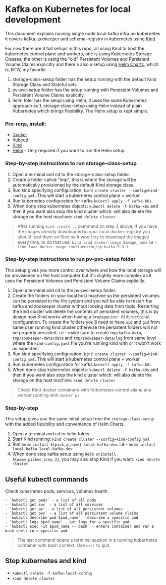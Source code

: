 # Kafka on Kubernetes for local development

This document explains running single node local kafka infra on kubernetes it covers kafka, zookeeper and
schema-registry in kubernetes using [Kind](https://kind.sigs.k8s.io/).

For now there are 3 full setups in this repo, all using Kind to host the kubernetes control plane and workers, one is
using Kubernetes Storage Classes, the other is using the "old" Persistent Volumes and Persistent Volume Claims
explicitly and there's also a setup using [Helm Charts](https://helm.sh/), which is, BTW, my favorite.

1. storage-class-setup folder has the setup running with the default Kind Storage Class and Stateful sets.
2. pv-pvc-setup folder has the setup running with Persistent Volumes and Persistent Volume Claims explicitly.
3. helm foler has the setup using Helm, it uses the same Kubernetes approach as 1. storage-class-setup using Helm 
   instead of plain Kubernetes which brings flexibility. The Helm setup is kept simple.


### Pre-reqs, install:

- [Docker](https://docs.docker.com/get-docker/)
- [Kubectl](https://kubernetes.io/docs/tasks/tools/#kubectl)
- [Kind](https://kind.sigs.k8s.io/)
- [Helm](https://helm.sh/) - Only required if you want to run the Helm setup.

### Step-by-step instructions to run storage-class-setup

1. Open a terminal and cd to the storage-class-setup folder.
2. Create a folder called "tmp", this is where the storage will be automatically provisioned by the default Kind storage
   class.
3. Run kind specifying configuration: `kind create cluster --config=kind-config.yml`. This will start a kubernetes
   control plane + worker
4. Run kubernetes configuration for kafka `kubectl apply -f kafka-k8s`
5. When done stop kubernetes objects: `kubectl delete -f kafka-k8s` and then if you want also stop the kind cluster
   which:
   will also delete the storage on the host machine: `kind delete cluster`

> After running `kind create...` command on step 3 above, if you have the images already downloaded in your local docker
> registry you should load them on Kind so it won't try to download the images every time, to do that use: 
> `kind load docker-image $image_name` i.e - `kind load docker-image confluentinc/cp-kafka:7.0.1`

### Step-by-step instructions to run pv-pvc-setup folder

This setup gives you more control over where and how the local storage will be provisioned on the host computer but it's
slightly more complex as it uses the Persistent Volumes and Persistent Volume Claims explicitly.

1. Open a terminal and cd to the pv-pvc-setup folder.
2. Create the folders on your local host machine so the persistent volumes can be persisted to the file system and you
   will be able to restart the kafka and zookeeper cluster without loosing data from topic. Restarting the kind cluster
   will delete the contents of persistent volumes, this is by design how Kind works when having
   a `propagation: Bidirectional` configuration. To create the folders you'll need to have `uid` and `gid` from same
   user running kind cluster otherwise the persistent folders will not be properly persisted. i.e - make sure to
   create `tmp/kafka-data`, `tmp/zookeeper-data/data` and `tmp/zookeeper-data/log`
   from same level where the `kind-config.yaml` file you're running kind with or it won't work as expected.
3. Run kind specifying configuration: `kind create cluster --config=kind-config.yml`. This will start a kubernetes
   control plane + worker
4. Run kubernetes configuration for kafka `kubectl apply -f kafka-k8s`
5. When done stop kubernetes objects: `kubectl delete -f kafka-k8s` and then if you want also stop the kind cluster
   which:
   will also delete the storage on the host machine: `kind delete cluster`

> Check Kind docker containers with Kubernetes control-plane and worker running with `docker ps`


### Step-by-step 

This setup gives you the same initial setup from the `storage-class-setup` with the added flexibility and convenience of 
Helm Charts. 

1. Open a terminal and cd to helm folder
2. Start Kind running: `kind create cluster --config=kind-config.yml`
3. Run `helm install ${pick_a_name} local-kafka-dev`. i.e - `helm install local-kafka local-kafka-dev`
4. When done stop kafka setup using `helm uninstall ${name_picked_step_3}`, you may also stop Kind if you want: `kind delete cluster`

## Useful kubectl commands

Check kubernetes pods, services, volumes health:

    - `kubectl get pods` - a list of all pods
    - `kubectl get svc` - a list of all services
    - `kubectl get pv` - a list of all persistent volumes
    - `kubectl get pvc` - a list of all persistent volume claims
    - `kubectl describe pod $pod_name` - describe a specific pod
    - `kubectl logs $pod_name` - get logs for a specific pod
    - `kubectl exec -it $pod_name -- bash` - enters container and run a bash shell in a specific pod

> The last command opens a terminal session in a running kubernetes container with bash context. Use `exit` to quit.

## Stop kubernetes and kind

- `kubectl delete -f kafka-local-config`
- `kind delete cluster`